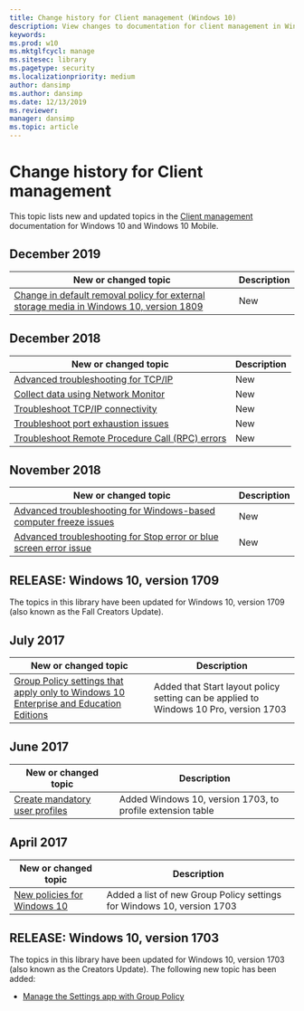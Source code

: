 ```yaml
---
title: Change history for Client management (Windows 10)
description: View changes to documentation for client management in Windows 10.
keywords: 
ms.prod: w10
ms.mktglfcycl: manage
ms.sitesec: library
ms.pagetype: security
ms.localizationpriority: medium
author: dansimp
ms.author: dansimp
ms.date: 12/13/2019
ms.reviewer: 
manager: dansimp
ms.topic: article
---
```


# Change history for Client management

This topic lists new and updated topics in the [Client management](index.md) documentation for Windows 10 and Windows 10 Mobile.

## December 2019

New or changed topic | Description
--- | ---
[Change in default removal policy for external storage media in Windows 10, version 1809](change-default-removal-policy-external-storage-media.md) | New

## December 2018

New or changed topic | Description
--- | ---
[Advanced troubleshooting for TCP/IP](troubleshoot-tcpip.md) | New
[Collect data using Network Monitor](troubleshoot-tcpip-netmon.md) | New
[Troubleshoot TCP/IP connectivity](troubleshoot-tcpip-connectivity.md) | New
[Troubleshoot port exhaustion issues](troubleshoot-tcpip-port-exhaust.md) | New
[Troubleshoot Remote Procedure Call (RPC) errors](troubleshoot-tcpip-rpc-errors.md) | New

## November 2018

New or changed topic | Description
--- | ---
 [Advanced troubleshooting for Windows-based computer freeze issues](troubleshoot-windows-freeze.md) | New
 [Advanced troubleshooting for Stop error or blue screen error issue](troubleshoot-stop-errors.md) | New

## RELEASE: Windows 10, version 1709

The topics in this library have been updated for Windows 10, version 1709 (also known as the Fall Creators Update).


## July 2017 

| New or changed topic | Description |
| --- | --- |
| [Group Policy settings that apply only to Windows 10 Enterprise and Education Editions](group-policies-for-enterprise-and-education-editions.md) | Added that Start layout policy setting can be applied to Windows 10 Pro, version 1703 |

## June 2017

| New or changed topic | Description |
| --- | --- |
| [Create mandatory user profiles](mandatory-user-profile.md) | Added Windows 10, version 1703, to profile extension table |

## April 2017
| New or changed topic | Description |
|----------------------|-------------|
| [New policies for Windows 10](new-policies-for-windows-10.md) | Added a list of new Group Policy settings for Windows 10, version 1703 |

## RELEASE: Windows 10, version 1703

The topics in this library have been updated for Windows 10, version 1703 (also known as the Creators Update). The following new topic has been added:

- [Manage the Settings app with Group Policy](manage-settings-app-with-group-policy.md)

